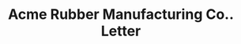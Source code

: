 ---
doi: 10.7916/D8QG04WP
date_other: '1914'
date_other_textual: '1914'
form: correspondence
genre:
- Letters (correspondence)
name:
- Acme Rubber Manufacturing Co.
object_in_context_url: https://biggert.cul.columbia.edu/items/view/ave_biggert_00822
subject_hierarchical_geographic:
- Trenton, New Jersey, United States
subject_name:
- Acme Rubber Manufacturing Co.
title: Acme Rubber Manufacturing Co.. Letter
sort_title: Acme Rubber Manufacturing Co.. Letter
call_number: ave_biggert_00822
coordinates:
- 40.223748,-74.764001
pid: ave_biggert_00822
identifiers: ave_biggert_00822
thumbnail: false
permalink: /biggert/ave_biggert_00822/
layout: iiif-image-page
---